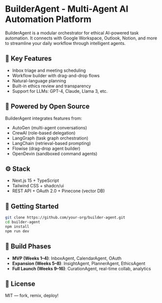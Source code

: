 
# BuilderAgent - Multi-Agent AI Automation Platform

BuilderAgent is a modular orchestrator for ethical AI-powered task automation. It connects with Google Workspace, Outlook, Notion, and more to streamline your daily workflow through intelligent agents.

## 🌟 Key Features
- Inbox triage and meeting scheduling
- Workflow builder with drag-and-drop flows
- Natural-language planning
- Built-in ethics review and transparency
- Support for LLMs: GPT-4, Claude, Llama 3, etc.

## 🧠 Powered by Open Source
BuilderAgent integrates features from:
- AutoGen (multi-agent conversations)
- CrewAI (role-based delegation)
- LangGraph (task graph orchestration)
- LangChain (retrieval-based prompting)
- Flowise (drag-drop agent builder)
- OpenDevin (sandboxed command agents)

## ⚙️ Stack
- Next.js 15 + TypeScript
- Tailwind CSS + shadcn/ui
- REST API + OAuth 2.0 + Pinecone (vector DB)

## 🏁 Getting Started
```bash
git clone https://github.com/your-org/builder-agent.git
cd builder-agent
npm install
npm run dev
```

## 🧱 Build Phases
- **MVP (Weeks 1–4)**: InboxAgent, CalendarAgent, OAuth
- **Expansion (Weeks 5–8)**: InsightAgent, PlannerAgent, EthicsAgent
- **Full Launch (Weeks 9–16)**: CurationAgent, real-time collab, analytics

## 📄 License
MIT — fork, remix, deploy!
